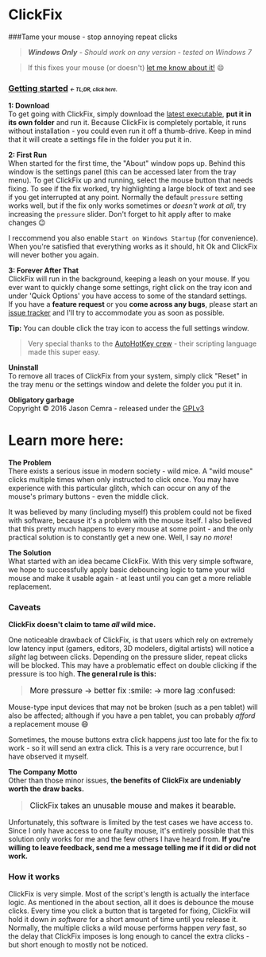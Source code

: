 # ClickFix
###Tame your mouse - stop annoying repeat clicks
> ***Windows Only*** - *Should work on any version - tested on Windows 7*

> If this fixes your mouse (or doesn't) [let me know about it!](mailto:cemrajc+clickfix@gmail.com) :smile:


### [Getting started](https://github.com/cemrajc/clickfix/releases/latest) <span style="font-size:60%">*&larr; TL;DR, click here.*</span>

**1: Download**<br>
To get going with ClickFix, simply download the [latest executable](https://github.com/cemrajc/clickfix/releases/latest), **put it in its own folder** and run it. Because ClickFix is completely portable, it runs without installation - you could even run it off a thumb-drive. Keep in mind that it will create a settings file in the folder you put it in.

**2: First Run**<br>
When started for the first time, the "About" window pops up. Behind this window is the settings panel (this can be accessed later from the tray menu). To get ClickFix up and running, select the mouse button that needs fixing. To see if the fix worked, try highlighting a large block of text and see if you get interrupted at any point. Normally the default `pressure` setting works well, but if the fix only works sometimes or *doesn't work at all*, try increasing the `pressure` slider. Don't forget to hit apply after to make changes :wink:

I reccommend you also enable `Start on Windows Startup` (for convenience).<br>
When you're satisfied that everything works as it should, hit Ok and ClickFix will never bother you again.

**3: Forever After That**<br>
ClickFix will run in the background, keeping a leash on your mouse.
If you ever want to quickly change some settings, right click on the tray icon and under 'Quick Options' you have access to some of the standard settings.<br>
If you have a **feature request** or you **come across any bugs**, please start an [issue tracker](https://github.com/cemrajc/clickfix/issues) and I'll try to accommodate you as soon as possible.

**Tip:** You can double click the tray icon to access the full settings window.

> Very special thanks to the [AutoHotKey crew](https://autohotkey.com/) - their scripting language made this super easy.

**Uninstall**<br>
To remove all traces of ClickFix from your system, simply click "Reset" in the tray menu or the settings window and delete the folder you put it in.

**Obligatory garbage**<br>
Copyright &copy; 2016 Jason Cemra - released under the [GPLv3](http://www.gnu.org/licenses/)


# Learn more here:
**The Problem**<br>
There exists a serious issue in modern society - wild mice. A "wild mouse" clicks multiple times when only instructed to click once. You may have experience with this particular glitch, which can occur on any of the mouse's primary buttons - even the middle click.

It was believed by many (including myself) this problem could not be fixed with software, because it's a problem with the mouse itself. I also believed that this pretty much happens to every mouse at some point - and the only practical solution is to constantly get a new one. Well, I say *no more*!

**The Solution**<br>
What started with an idea became ClickFix. With this very simple software, we hope to successfully apply basic debouncing logic to tame your wild mouse and make it usable again - at least until you can get a more reliable replacement.


### Caveats

**ClickFix doesn't claim to tame *all* wild mice.**

One noticeable drawback of ClickFix, is that users which rely on extremely low latency input (gamers, editors, 3D modelers, digital artists) will notice a *slight* lag between clicks. Depending on the pressure slider, repeat clicks will be blocked. This may have a problematic effect on double clicking if the pressure is too high. **The general rule is this:**

<blockquote style="color: #111; font-size:110%;">  More pressure &rarr; better fix :smile: &rarr; more lag :confused: </blockquote>

Mouse-type input devices that may not be broken (such as a pen tablet) will also be affected; although if you have a pen tablet, you can probably *afford* a replacement mouse :smile:

Sometimes, the mouse buttons extra click happens *just* too late for the fix to work - so it will send an extra click. This is a very rare occurrence, but I have observed it myself.

**The Company Motto**<br>
Other than those minor issues, **the benefits of ClickFix are undeniably worth the draw backs.**
<blockquote style="color: #111; font-size:110%;">ClickFix takes an unusable mouse and makes it bearable.</blockquote>

Unfortunately, this software is limited by the test cases we have access to. Since I only have access to one faulty mouse, it's entirely possible that this solution only works for me and the few others I have heard from. **If you're willing to leave feedback, send me a message telling me if it did or did not work.**

### How it works

ClickFix is very simple. Most of the script's length is actually the interface logic. As mentioned in the about section, all it does is debounce the mouse clicks. Every time you click a button that is targeted for fixing, ClickFix will hold it down *in software* for a short amount of time until you release it. Normally, the multiple clicks a wild mouse performs happen *very* fast, so the delay that ClickFix imposes is long enough to cancel the extra clicks - but short enough to mostly not be noticed.
